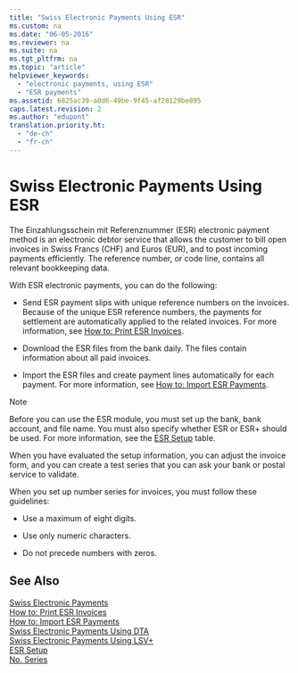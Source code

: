 ```yaml
---
title: "Swiss Electronic Payments Using ESR"
ms.custom: na
ms.date: "06-05-2016"
ms.reviewer: na
ms.suite: na
ms.tgt_pltfrm: na
ms.topic: "article"
helpviewer_keywords: 
  - "electronic payments, using ESR"
  - "ESR payments"
ms.assetid: 6825ac39-a0d6-49be-9f45-af28129be895
caps.latest.revision: 2
ms.author: "edupont"
translation.priority.ht: 
  - "de-ch"
  - "fr-ch"
---
```

# Swiss Electronic Payments Using ESR
The Einzahlungsschein mit Referenznummer \(ESR\) electronic payment method is an electronic debtor service that allows the customer to bill open invoices in Swiss Francs \(CHF\) and Euros \(EUR\), and to post incoming payments efficiently. The reference number, or code line, contains all relevant bookkeeping data.  
  
 With ESR electronic payments, you can do the following:  
  
-   Send ESR payment slips with unique reference numbers on the invoices. Because of the unique ESR reference numbers, the payments for settlement are automatically applied to the related invoices. For more information, see [How to: Print ESR Invoices](../../LocalFunctionalityForMicrosoftDynamicsNav2016/Switzerland/how-to-print-esr-invoices.md).  
  
-   Download the ESR files from the bank daily. The files contain information about all paid invoices.  
  
-   Import the ESR files and create payment lines automatically for each payment. For more information, see [How to: Import ESR Payments](../../LocalFunctionalityForMicrosoftDynamicsNav2016/Switzerland/how-to-import-esr-payments.md).  
  
> [!NOTE]  
>  Before you can use the ESR module, you must set up the bank, bank account, and file name. You must also specify whether ESR or ESR\+ should be used. For more information, see the [ESR Setup](../../LocalFunctionalityForMicrosoftDynamicsNav2016/Switzerland/-$-t_3010531-esr-setup-$-.md) table.  
  
 When you have evaluated the setup information, you can adjust the invoice form, and you can create a test series that you can ask your bank or postal service to validate.  
  
 When you set up number series for invoices, you must follow these guidelines:  
  
-   Use a maximum of eight digits.  
  
-   Use only numeric characters.  
  
-   Do not precede numbers with zeros.  
  
## See Also  
 [Swiss Electronic Payments](../../LocalFunctionalityForMicrosoftDynamicsNav2016/Switzerland/swiss-electronic-payments.md)   
 [How to: Print ESR Invoices](../../LocalFunctionalityForMicrosoftDynamicsNav2016/Switzerland/how-to-print-esr-invoices.md)   
 [How to: Import ESR Payments](../../LocalFunctionalityForMicrosoftDynamicsNav2016/Switzerland/how-to-import-esr-payments.md)   
 [Swiss Electronic Payments Using DTA](../../LocalFunctionalityForMicrosoftDynamicsNav2016/Switzerland/swiss-electronic-payments-using-dta.md)   
 [Swiss Electronic Payments Using LSV\+](../../LocalFunctionalityForMicrosoftDynamicsNav2016/Switzerland/swiss-electronic-payments-using-lsv-.md)   
 [ESR Setup](../../LocalFunctionalityForMicrosoftDynamicsNav2016/Switzerland/-$-t_3010531-esr-setup-$-.md)   
 [No. Series](assetId:///18dc626f-cdf2-4bd9-b1ab-d98927ce4c3b)
